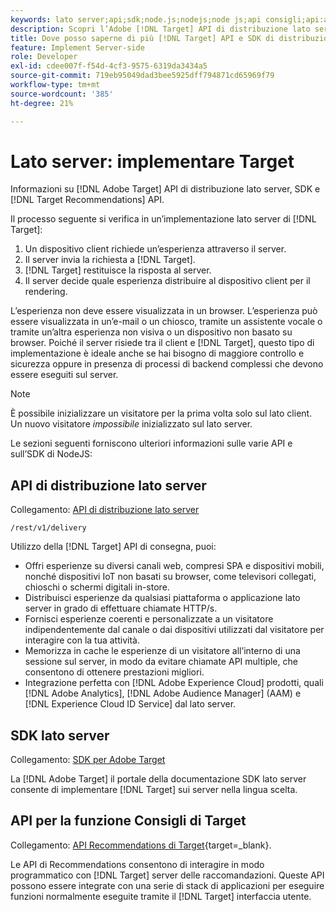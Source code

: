 ```yaml
---
keywords: lato server;api;sdk;node.js;nodejs;node js;api consigli;api:apis
description: Scopri l’Adobe [!DNL Target] API di distribuzione lato server, SDK e [!DNL Target] API di Recommendations.
title: Dove posso saperne di più [!DNL Target] API e SDK di distribuzione lato server?
feature: Implement Server-side
role: Developer
exl-id: cdee007f-f54d-4cf3-9575-6319da3434a5
source-git-commit: 719eb95049dad3bee5925dff794871cd65969f79
workflow-type: tm+mt
source-wordcount: '385'
ht-degree: 21%

---
```


# Lato server: implementare Target

Informazioni su [!DNL Adobe Target] API di distribuzione lato server, SDK e [!DNL Target Recommendations] API.

Il processo seguente si verifica in un’implementazione lato server di [!DNL Target]:

1. Un dispositivo client richiede un’esperienza attraverso il server.
1. Il server invia la richiesta a [!DNL Target].
1. [!DNL Target] restituisce la risposta al server.
1. Il server decide quale esperienza distribuire al dispositivo client per il rendering.

L’esperienza non deve essere visualizzata in un browser. L’esperienza può essere visualizzata in un’e-mail o un chiosco, tramite un assistente vocale o tramite un’altra esperienza non visiva o un dispositivo non basato su browser. Poiché il server risiede tra il client e [!DNL Target], questo tipo di implementazione è ideale anche se hai bisogno di maggiore controllo e sicurezza oppure in presenza di processi di backend complessi che devono essere eseguiti sul server.

>[!NOTE]
>
>È possibile inizializzare un visitatore per la prima volta solo sul lato client. Un nuovo visitatore *impossibile* inizializzato sul lato server.

Le sezioni seguenti forniscono ulteriori informazioni sulle varie API e sull’SDK di NodeJS:

## API di distribuzione lato server

Collegamento: [API di distribuzione lato server](https://developers.adobetarget.com/api/delivery-api/)

`/rest/v1/delivery`

Utilizzo della [!DNL Target] API di consegna, puoi:

* Offri esperienze su diversi canali web, compresi SPA e dispositivi mobili, nonché dispositivi IoT non basati su browser, come televisori collegati, chioschi o schermi digitali in-store.
* Distribuisci esperienze da qualsiasi piattaforma o applicazione lato server in grado di effettuare chiamate HTTP/s.
* Fornisci esperienze coerenti e personalizzate a un visitatore indipendentemente dal canale o dai dispositivi utilizzati dal visitatore per interagire con la tua attività.
* Memorizza in cache le esperienze di un visitatore all’interno di una sessione sul server, in modo da evitare chiamate API multiple, che consentono di ottenere prestazioni migliori.
* Integrazione perfetta con [!DNL Adobe Experience Cloud] prodotti, quali [!DNL Adobe Analytics], [!DNL Adobe Audience Manager] (AAM) e [!DNL Experience Cloud ID Service] dal lato server.

## SDK lato server

Collegamento: [SDK per Adobe Target](https://developer.adobe.com/target/)

La [!DNL Adobe Target] il portale della documentazione SDK lato server consente di implementare [!DNL Target] sui server nella lingua scelta.

## API per la funzione Consigli di Target

Collegamento: [API Recommendations di Target](https://developer.adobe.com/target/){target=_blank}.

Le API di Recommendations consentono di interagire in modo programmatico con [!DNL Target] server delle raccomandazioni. Queste API possono essere integrate con una serie di stack di applicazioni per eseguire funzioni normalmente eseguite tramite il [!DNL Target] interfaccia utente.
